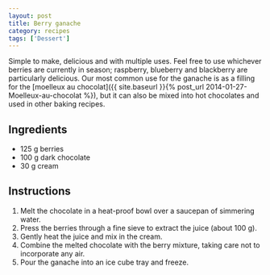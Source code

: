 ```yaml
---
layout: post
title: Berry ganache
category: recipes
tags: ['Dessert']
---
```


Simple to make, delicious and with multiple uses.
Feel free to use whichever berries are currently in season; raspberry,
blueberry and blackberry are particularly delicious.
Our most common use for the ganache is as a filling for the [moelleux au
chocolat]({{ site.baseurl }}{% post_url 2014-01-27-Moelleux-au-chocolat %}),
but it can also be mixed into hot chocolates and used in other baking recipes.

## Ingredients

- 125 g berries
- 100 g dark chocolate
- 30 g cream

## Instructions

1. Melt the chocolate in a heat-proof bowl over a saucepan of simmering water.
2. Press the berries through a fine sieve to extract the juice (about 100 g).
3. Gently heat the juice and mix in the cream.
4. Combine the melted chocolate with the berry mixture, taking care not to
   incorporate any air.
5. Pour the ganache into an ice cube tray and freeze.
